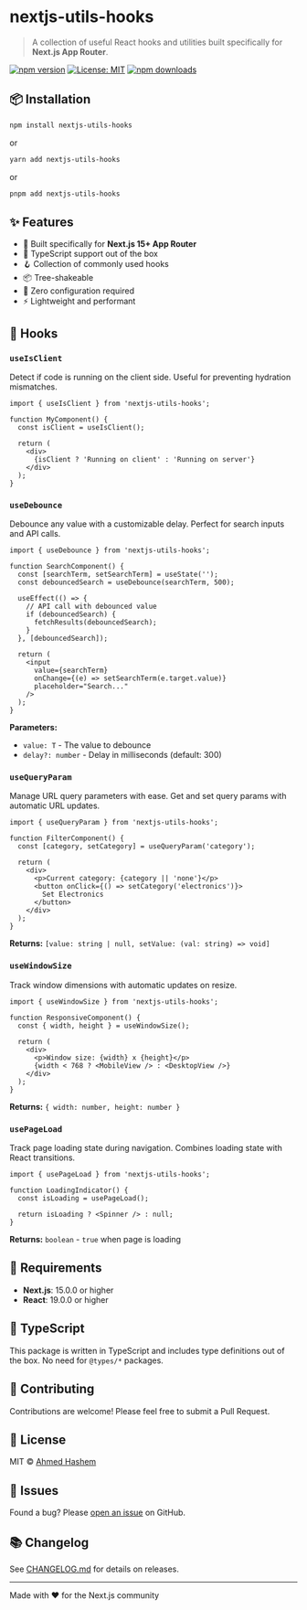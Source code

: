 # nextjs-utils-hooks

> A collection of useful React hooks and utilities built specifically for **Next.js App Router**.

[![npm version](https://img.shields.io/npm/v/nextjs-utils-hooks.svg)](https://www.npmjs.com/package/nextjs-utils-hooks)
[![License: MIT](https://img.shields.io/badge/License-MIT-yellow.svg)](https://opensource.org/licenses/MIT)
[![npm downloads](https://img.shields.io/npm/dw/nextjs-utils-hooks.svg?color=purple)](https://www.npmjs.com/package/nextjs-utils-hooks)

## 📦 Installation

```bash
npm install nextjs-utils-hooks
```

or

```bash
yarn add nextjs-utils-hooks
```

or

```bash
pnpm add nextjs-utils-hooks
```

## ✨ Features

- 🚀 Built specifically for **Next.js 15+ App Router**
- 🎯 TypeScript support out of the box
- 🪝 Collection of commonly used hooks
- 📦 Tree-shakeable
- 🔧 Zero configuration required
- ⚡ Lightweight and performant

## 🎯 Hooks

### `useIsClient`

Detect if code is running on the client side. Useful for preventing hydration mismatches.

```tsx
import { useIsClient } from 'nextjs-utils-hooks';

function MyComponent() {
  const isClient = useIsClient();

  return (
    <div>
      {isClient ? 'Running on client' : 'Running on server'}
    </div>
  );
}
```

### `useDebounce`

Debounce any value with a customizable delay. Perfect for search inputs and API calls.

```tsx
import { useDebounce } from 'nextjs-utils-hooks';

function SearchComponent() {
  const [searchTerm, setSearchTerm] = useState('');
  const debouncedSearch = useDebounce(searchTerm, 500);

  useEffect(() => {
    // API call with debounced value
    if (debouncedSearch) {
      fetchResults(debouncedSearch);
    }
  }, [debouncedSearch]);

  return (
    <input
      value={searchTerm}
      onChange={(e) => setSearchTerm(e.target.value)}
      placeholder="Search..."
    />
  );
}
```

**Parameters:**
- `value: T` - The value to debounce
- `delay?: number` - Delay in milliseconds (default: 300)

### `useQueryParam`

Manage URL query parameters with ease. Get and set query params with automatic URL updates.

```tsx
import { useQueryParam } from 'nextjs-utils-hooks';

function FilterComponent() {
  const [category, setCategory] = useQueryParam('category');

  return (
    <div>
      <p>Current category: {category || 'none'}</p>
      <button onClick={() => setCategory('electronics')}>
        Set Electronics
      </button>
    </div>
  );
}
```

**Returns:** `[value: string | null, setValue: (val: string) => void]`

### `useWindowSize`

Track window dimensions with automatic updates on resize.

```tsx
import { useWindowSize } from 'nextjs-utils-hooks';

function ResponsiveComponent() {
  const { width, height } = useWindowSize();

  return (
    <div>
      <p>Window size: {width} x {height}</p>
      {width < 768 ? <MobileView /> : <DesktopView />}
    </div>
  );
}
```

**Returns:** `{ width: number, height: number }`

### `usePageLoad`

Track page loading state during navigation. Combines loading state with React transitions.

```tsx
import { usePageLoad } from 'nextjs-utils-hooks';

function LoadingIndicator() {
  const isLoading = usePageLoad();

  return isLoading ? <Spinner /> : null;
}
```

**Returns:** `boolean` - `true` when page is loading

## 🔧 Requirements

- **Next.js**: 15.0.0 or higher
- **React**: 19.0.0 or higher

## 📝 TypeScript

This package is written in TypeScript and includes type definitions out of the box. No need for `@types/*` packages.

## 🤝 Contributing

Contributions are welcome! Please feel free to submit a Pull Request.

## 📄 License

MIT © [Ahmed Hashem](https://github.com/yourusername)

## 🐛 Issues

Found a bug? Please [open an issue](https://github.com/yourusername/nextjs-utils-hooks/issues) on GitHub.

## 📚 Changelog

See [CHANGELOG.md](./CHANGELOG.md) for details on releases.

---

Made with ❤️ for the Next.js community
